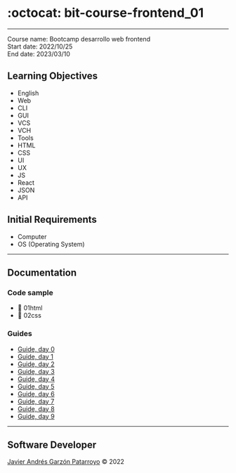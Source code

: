 # :octocat: bit-course-frontend_01
---
Course name: Bootcamp desarrollo web frontend  
Start date: 2022/10/25  
End date: 2023/03/10
## Learning Objectives
- English
- Web
- CLI
- GUI
- VCS
- VCH
- Tools
- HTML
- CSS
- UI
- UX
- JS
- React
- JSON
- API
## Initial Requirements
- Computer
- OS (Operating System)
---
## Documentation
### Code sample
- :open_file_folder: 01html
- :open_file_folder: 02css
### Guides
- [Guide, day 0](day0.md)
- [Guide, day 1](day1.md)
- [Guide, day 2](day2.md)
- [Guide, day 3](day3.md)
- [Guide, day 4](day4.md)
- [Guide, day 5](day5.md)
- [Guide, day 6](day6.md)
- [Guide, day 7](day7.md)
- [Guide, day 8](day8.md)
- [Guide, day 9](day9.md)
---
## Software Developer
[Javier Andrés Garzón Patarroyo](https://javierandresgp.com) :copyright: 2022
